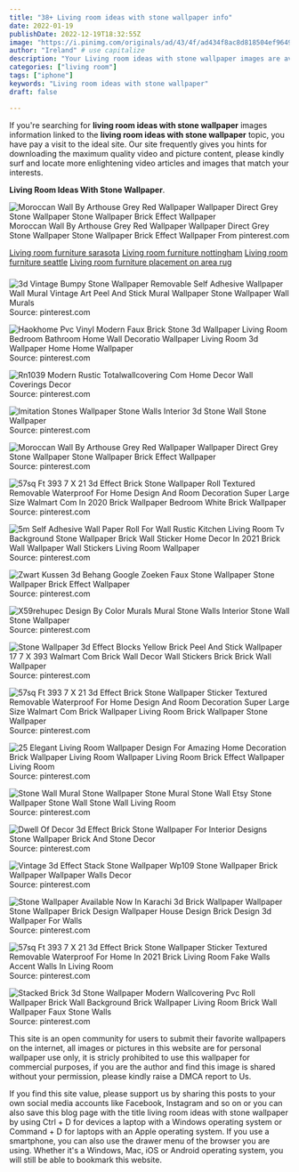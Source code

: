 ```yaml
---
title: "38+ Living room ideas with stone wallpaper info"
date: 2022-01-19
publishDate: 2022-12-19T18:32:55Z
image: "https://i.pinimg.com/originals/ad/43/4f/ad434f8ac8d818504ef96490a8e76aaa.jpg"
author: "Ireland" # use capitalize
description: "Your Living room ideas with stone wallpaper images are available in this site. Living room ideas with stone wallpaper are a topic that is being searched for and liked by netizens today. You can Get the Living room ideas with stone wallpaper files here. Find and Download all royalty-free vectors."
categories: ["living room"]
tags: ["iphone"]
keywords: "Living room ideas with stone wallpaper"
draft: false

---
```


If you're searching for **living room ideas with stone wallpaper** images information linked to the **living room ideas with stone wallpaper** topic, you have pay a visit to the ideal  site.  Our site frequently  gives you  hints  for downloading  the maximum  quality video and picture  content, please kindly surf and locate more enlightening video articles and images  that match your interests.

**Living Room Ideas With Stone Wallpaper**. 

![Moroccan Wall By Arthouse Grey Red Wallpaper Wallpaper Direct Grey Stone Wallpaper Stone Wallpaper Brick Effect Wallpaper](https://i.pinimg.com/736x/93/6d/f5/936df5c01f86cd5ce72b93561f3e83d8--wallpaper-living-rooms-kitchen-wallpaper.jpg "Moroccan Wall By Arthouse Grey Red Wallpaper Wallpaper Direct Grey Stone Wallpaper Stone Wallpaper Brick Effect Wallpaper")
Moroccan Wall By Arthouse Grey Red Wallpaper Wallpaper Direct Grey Stone Wallpaper Stone Wallpaper Brick Effect Wallpaper From pinterest.com

[Living room furniture sarasota](/living-room-furniture-sarasota/)
[Living room furniture nottingham](/living-room-furniture-nottingham/)
[Living room furniture seattle](/living-room-furniture-seattle/)
[Living room furniture placement on area rug](/living-room-furniture-placement-on-area-rug/)



### 

 


![3d Vintage Bumpy Stone Wallpaper Removable Self Adhesive Wallpaper Wall Mural Vintage Art Peel And Stick Mural Wallpaper Stone Wallpaper Wall Murals](https://i.pinimg.com/originals/d5/06/95/d506956457c15adbab1411acbb3d1c31.jpg "3d Vintage Bumpy Stone Wallpaper Removable Self Adhesive Wallpaper Wall Mural Vintage Art Peel And Stick Mural Wallpaper Stone Wallpaper Wall Murals")
Source: pinterest.com

 

![Haokhome Pvc Vinyl Modern Faux Brick Stone 3d Wallpaper Living Room Bedroom Bathroom Home Wall Decoratio Wallpaper Living Room 3d Wallpaper Home Home Wallpaper](https://i.pinimg.com/736x/6c/51/22/6c5122a60182fb61ddd32b8a675eb2d7--d-wallpaper-for-home-wallpaper-living-rooms.jpg "Haokhome Pvc Vinyl Modern Faux Brick Stone 3d Wallpaper Living Room Bedroom Bathroom Home Wall Decoratio Wallpaper Living Room 3d Wallpaper Home Home Wallpaper")
Source: pinterest.com

 

![Rn1039 Modern Rustic Totalwallcovering Com Home Decor Wall Coverings Decor](https://i.pinimg.com/originals/73/1e/3a/731e3ab339a0e7396da112bf94e6aed5.jpg "Rn1039 Modern Rustic Totalwallcovering Com Home Decor Wall Coverings Decor")
Source: pinterest.com

 

![Imitation Stones Wallpaper Stone Walls Interior 3d Stone Wall Stone Wallpaper](https://i.pinimg.com/564x/61/a7/94/61a79486ac318ffde30dd0449ef85ce7.jpg "Imitation Stones Wallpaper Stone Walls Interior 3d Stone Wall Stone Wallpaper")
Source: pinterest.com

 

![Moroccan Wall By Arthouse Grey Red Wallpaper Wallpaper Direct Grey Stone Wallpaper Stone Wallpaper Brick Effect Wallpaper](https://i.pinimg.com/736x/93/6d/f5/936df5c01f86cd5ce72b93561f3e83d8--wallpaper-living-rooms-kitchen-wallpaper.jpg "Moroccan Wall By Arthouse Grey Red Wallpaper Wallpaper Direct Grey Stone Wallpaper Stone Wallpaper Brick Effect Wallpaper")
Source: pinterest.com

 

![57sq Ft 393 7 X 21 3d Effect Brick Stone Wallpaper Roll Textured Removable Waterproof For Home Design And Room Decoration Super Large Size Walmart Com In 2020 Brick Wallpaper Bedroom White Brick Wallpaper](https://i.pinimg.com/originals/59/88/33/598833e9ab791b4b293bdece1bfe7542.jpg "57sq Ft 393 7 X 21 3d Effect Brick Stone Wallpaper Roll Textured Removable Waterproof For Home Design And Room Decoration Super Large Size Walmart Com In 2020 Brick Wallpaper Bedroom White Brick Wallpaper")
Source: pinterest.com

 

![5m Self Adhesive Wall Paper Roll For Wall Rustic Kitchen Living Room Tv Background Stone Wallpaper Brick Wall Sticker Home Decor In 2021 Brick Wall Wallpaper Wall Stickers Living Room Wallpaper](https://i.pinimg.com/originals/5e/73/aa/5e73aa2c8c8c4c881458e7954a3b70db.jpg "5m Self Adhesive Wall Paper Roll For Wall Rustic Kitchen Living Room Tv Background Stone Wallpaper Brick Wall Sticker Home Decor In 2021 Brick Wall Wallpaper Wall Stickers Living Room Wallpaper")
Source: pinterest.com

 

![Zwart Kussen 3d Behang Google Zoeken Faux Stone Wallpaper Stone Wallpaper Brick Effect Wallpaper](https://i.pinimg.com/originals/67/a8/ed/67a8ed7de27c2157f6b34f8f92fd7655.jpg "Zwart Kussen 3d Behang Google Zoeken Faux Stone Wallpaper Stone Wallpaper Brick Effect Wallpaper")
Source: pinterest.com

 

![X59rehupec Design By Color Murals Mural Stone Walls Interior Stone Wall Stone Wallpaper](https://i.pinimg.com/originals/fc/81/c7/fc81c7f8bfc3c572a157d1de5fffe3b5.jpg "X59rehupec Design By Color Murals Mural Stone Walls Interior Stone Wall Stone Wallpaper")
Source: pinterest.com

 

![Stone Wallpaper 3d Effect Blocks Yellow Brick Peel And Stick Wallpaper 17 7 X 393 Walmart Com Brick Wall Decor Wall Stickers Brick Brick Wall Wallpaper](https://i.pinimg.com/originals/8c/3b/01/8c3b01169aa20b64736f00176393084c.jpg "Stone Wallpaper 3d Effect Blocks Yellow Brick Peel And Stick Wallpaper 17 7 X 393 Walmart Com Brick Wall Decor Wall Stickers Brick Brick Wall Wallpaper")
Source: pinterest.com

 

![57sq Ft 393 7 X 21 3d Effect Brick Stone Wallpaper Sticker Textured Removable Waterproof For Home Design And Room Decoration Super Large Size Walmart Com Brick Wallpaper Living Room Brick Wallpaper Stone Wallpaper](https://i.pinimg.com/originals/d2/3d/e9/d23de9f3816198fcd4ac5b05e8464768.jpg "57sq Ft 393 7 X 21 3d Effect Brick Stone Wallpaper Sticker Textured Removable Waterproof For Home Design And Room Decoration Super Large Size Walmart Com Brick Wallpaper Living Room Brick Wallpaper Stone Wallpaper")
Source: pinterest.com

 

![25 Elegant Living Room Wallpaper Design For Amazing Home Decoration Brick Wallpaper Living Room Wallpaper Living Room Brick Effect Wallpaper Living Room](https://i.pinimg.com/736x/ba/d7/76/bad77664faa02cdfce02a689d6e1b85e.jpg "25 Elegant Living Room Wallpaper Design For Amazing Home Decoration Brick Wallpaper Living Room Wallpaper Living Room Brick Effect Wallpaper Living Room")
Source: pinterest.com

 

![Stone Wall Mural Stone Wallpaper Stone Mural Stone Wall Etsy Stone Wallpaper Stone Wall Stone Wall Living Room](https://i.pinimg.com/originals/d2/98/c1/d298c1358dfd947c8b644751c83ca63b.jpg "Stone Wall Mural Stone Wallpaper Stone Mural Stone Wall Etsy Stone Wallpaper Stone Wall Stone Wall Living Room")
Source: pinterest.com

 

![Dwell Of Decor 3d Effect Brick Stone Wallpaper For Interior Designs Stone Wallpaper Brick And Stone Decor](https://i.pinimg.com/originals/ba/85/2b/ba852b03b098eae35e4ac5bef1c7a82a.jpg "Dwell Of Decor 3d Effect Brick Stone Wallpaper For Interior Designs Stone Wallpaper Brick And Stone Decor")
Source: pinterest.com

 

![Vintage 3d Effect Stack Stone Wallpaper Wp109 Stone Wallpaper Brick Wallpaper Wallpaper Walls Decor](https://i.pinimg.com/736x/9c/33/7b/9c337bc8a0e7a5d85a66c8095cc647d4--stone-wallpaper-wallpaper-for-walls.jpg "Vintage 3d Effect Stack Stone Wallpaper Wp109 Stone Wallpaper Brick Wallpaper Wallpaper Walls Decor")
Source: pinterest.com

 

![Stone Wallpaper Available Now In Karachi 3d Brick Wallpaper Wallpaper Stone Wallpaper Brick Design Wallpaper House Design Brick Design 3d Wallpaper For Walls](https://i.pinimg.com/736x/6c/f0/0e/6cf00e0fd4dd7649e0c58529d82573d8.jpg "Stone Wallpaper Available Now In Karachi 3d Brick Wallpaper Wallpaper Stone Wallpaper Brick Design Wallpaper House Design Brick Design 3d Wallpaper For Walls")
Source: pinterest.com

 

![57sq Ft 393 7 X 21 3d Effect Brick Stone Wallpaper Sticker Textured Removable Waterproof For Home In 2021 Brick Living Room Fake Walls Accent Walls In Living Room](https://i.pinimg.com/originals/bb/e3/89/bbe38901b680a67c2a6a02c2f9825d2c.jpg "57sq Ft 393 7 X 21 3d Effect Brick Stone Wallpaper Sticker Textured Removable Waterproof For Home In 2021 Brick Living Room Fake Walls Accent Walls In Living Room")
Source: pinterest.com

 

![Stacked Brick 3d Stone Wallpaper Modern Wallcovering Pvc Roll Wallpaper Brick Wall Background Brick Wallpaper Living Room Brick Wall Wallpaper Faux Stone Walls](https://i.pinimg.com/originals/ad/43/4f/ad434f8ac8d818504ef96490a8e76aaa.jpg "Stacked Brick 3d Stone Wallpaper Modern Wallcovering Pvc Roll Wallpaper Brick Wall Background Brick Wallpaper Living Room Brick Wall Wallpaper Faux Stone Walls")
Source: pinterest.com

 

This site is an open community for users to submit their favorite wallpapers on the internet, all images or pictures in this website are for personal wallpaper use only, it is stricly prohibited to use this wallpaper for commercial purposes, if you are the author and find this image is shared without your permission, please kindly raise a DMCA report to Us.

If you find this site value, please support us by sharing this posts to your own social media accounts like Facebook, Instagram and so on or you can also save this blog page with the title living room ideas with stone wallpaper by using Ctrl + D for devices a laptop with a Windows operating system or Command + D for laptops with an Apple operating system. If you use a smartphone, you can also use the drawer menu of the browser you are using. Whether it's a Windows, Mac, iOS or Android operating system, you will still be able to bookmark this website.
